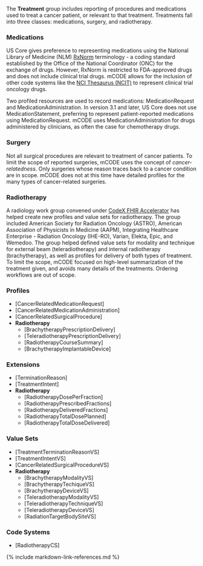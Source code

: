 The **Treatment** group includes reporting of procedures and medications used to treat a cancer patient, or relevant to that treatment. Treatments fall into three classes: medications, surgery, and radiotherapy. 

### Medications

US Core gives preference to representing medications using the National Library of Medicine (NLM) [RxNorm](https://www.nlm.nih.gov/research/umls/rxnorm/) terminology - a coding standard established by the Office of the National Coordinator (ONC) for the exchange of drugs. However, RxNorm is restricted to FDA-approved drugs and does not include clinical trial drugs. mCODE allows for the inclusion of other code systems like the [NCI Thesaurus (NCIT)](https://ncit.nci.nih.gov/ncitbrowser/) to represent clinical trial oncology drugs.

Two profiled resources are used to record medications: MedicationRequest and MedicationAdministration. In version 3.1 and later, US Core does not use MedicationStatement, preferring to represent patient-reported medications using MedicationRequest. mCODE uses MedicationAdministration for drugs administered by clinicians, as often the case for chemotherapy drugs.

### Surgery

Not all surgical procedures are relevant to treatment of cancer patients. To limit the scope of reported surgeries, mCODE uses the concept of _cancer-relatedness_. Only surgeries whose reason traces back to a cancer condition are in scope. mCODE does not at this time have detailed profiles for the many types of cancer-related surgeries.

### Radiotherapy

A radiology work group convened under [CodeX FHIR Accelerator](https://confluence.hl7.org/display/COD/CodeX+Home) has helped create new profiles and value sets for radiotherapy. The group included American Society for Radiation Oncology (ASTRO), American Association of Physicists in Medicine (AAPM), Integrating Healthcare Enterprise - Radiation Oncology (IHE-RO), Varian, Elekta, Epic, and Wemedoo. The group helped defined value sets for modality and technique for external beam (teleradiotherapy) and internal radiotherapy (brachytherapy), as well as profiles for delivery of both types of treatment. To limit the scope, mCODE focused on high-level summarization of the treatment given, and avoids many details of the treatments. Ordering workflows are out of scope.

### Profiles

* [CancerRelatedMedicationRequest]
* [CancerRelatedMedicationAdministration]
* [CancerRelatedSurgicalProcedure]
* **Radiotherapy**
  * [BrachytherapyPrescriptionDelivery]
  * [TeleradiotherapyPrescriptionDelivery]
  * [RadiotherapyCourseSummary]
  * [BrachytherapyImplantableDevice]

### Extensions

* [TerminationReason]
* [TreatmentIntent]
* **Radiotherapy**
  * [RadiotherapyDosePerFraction]
  * [RadiotherapyPrescribedFractions]
  * [RadiotherapyDeliveredFractions]
  * [RadiotherapyTotalDosePlanned]
  * [RadiotherapyTotalDoseDelivered]

### Value Sets

* [TreatmentTerminationReasonVS]
* [TreatmentIntentVS]
* [CancerRelatedSurgicalProcedureVS]
* **Radiotherapy**
  * [BrachytherapyModalityVS]
  * [BrachytherapyTechiqueVS]
  * [BrachytherapyDeviceVS]
  * [TeleradiotherapyModalityVS]
  * [TeleradiotherapyTechniqueVS]  
  * [TeleradiotherapyDeviceVS]
  * [RadiationTargetBodySiteVS]  

### Code Systems

* [RadiotherapyCS]

{% include markdown-link-references.md %}